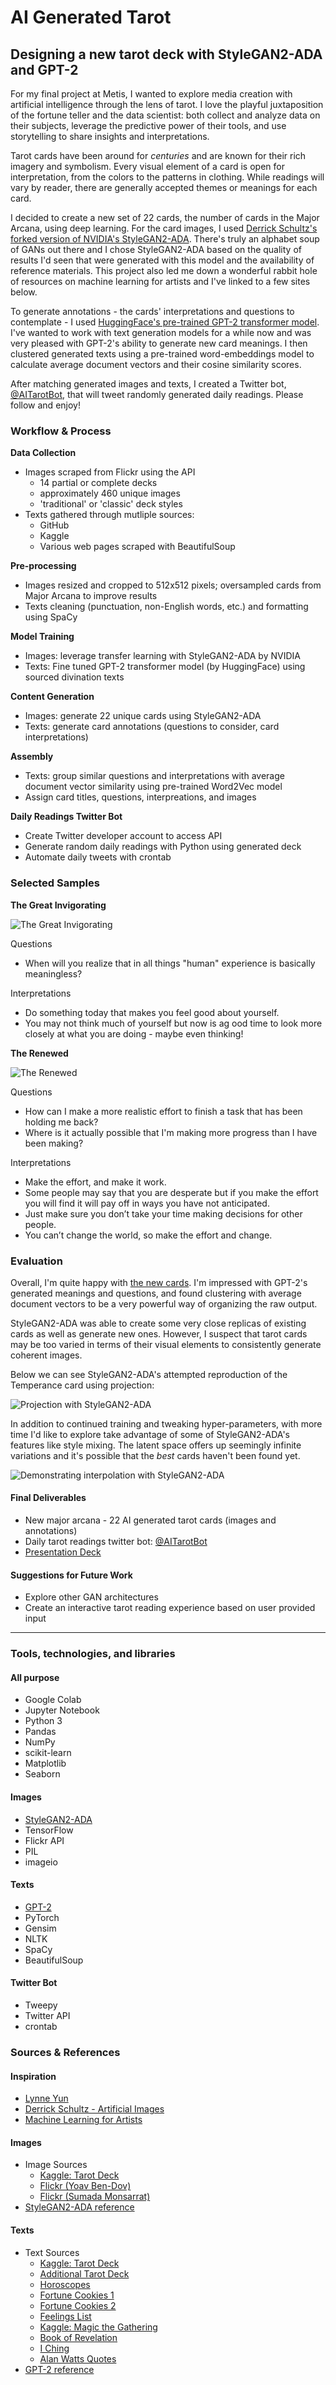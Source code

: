 # AI Generated Tarot

## Designing a new tarot deck with StyleGAN2-ADA and GPT-2

For my final project at Metis, I wanted to explore media creation with artificial intelligence through the lens of tarot. I love the playful juxtaposition of the fortune teller and the data scientist: both collect and analyze data on their subjects, leverage the predictive power of their tools, and use storytelling to share insights and interpretations.

Tarot cards have been around for _centuries_ and are known for their rich imagery and symbolism. Every visual element of a card is open for interpretation, from the colors to the patterns in clothing. While readings will vary by reader, there are generally accepted themes or meanings for each card.

I decided to create a new set of 22 cards, the number of cards in the Major Arcana, using deep learning. For the card images, I used [Derrick Schultz's forked version of NVIDIA's StyleGAN2-ADA](https://github.com/dvschultz/stylegan2-ada). There's truly an alphabet soup of GANs out there and I chose StyleGAN2-ADA based on the quality of results I'd seen that were generated with this model and the availability of reference materials. This project also led me down a wonderful rabbit hole of resources on machine learning for artists and I've linked to a few sites below.

To generate annotations - the cards' interpretations and questions to contemplate - I used [HuggingFace's pre-trained GPT-2 transformer model](https://huggingface.co/transformers/model_doc/gpt2.html). I've wanted to work with text generation models for a while now and was very pleased with GPT-2's ability to generate new card meanings. I then clustered generated texts using a pre-trained word-embeddings model to calculate average document vectors and their cosine similarity scores.

After matching generated images and texts, I created a Twitter bot, [@AITarotBot](https://twitter.com/AITarotBot), that will tweet randomly generated daily readings. Please follow and enjoy!

### Workflow & Process

**Data Collection**

- Images scraped from Flickr using the API
  - 14 partial or complete decks
  - approximately 460 unique images
  - 'traditional' or 'classic' deck styles
- Texts gathered through mutliple sources:
  - GitHub
  - Kaggle
  - Various web pages scraped with BeautifulSoup

**Pre-processing**

- Images resized and cropped to 512x512 pixels; oversampled cards from Major Arcana to improve results
- Texts cleaning (punctuation, non-English words, etc.) and formatting using SpaCy

**Model Training**

- Images: leverage transfer learning with StyleGAN2-ADA by NVIDIA
- Texts: Fine tuned GPT-2 transformer model (by HuggingFace) using sourced divination texts

**Content Generation**

- Images: generate 22 unique cards using StyleGAN2-ADA
- Texts: generate card annotations (questions to consider, card interpretations)

**Assembly**

- Texts: group similar questions and interpretations with average document vector similarity using pre-trained Word2Vec model
- Assign card titles, questions, interpreations, and images

**Daily Readings Twitter Bot**

- Create Twitter developer account to access API
- Generate random daily readings with Python using generated deck
- Automate daily tweets with crontab

### Selected Samples

**The Great Invigorating**

![The Great Invigorating](https://github.com/scrapfishies/ai-generated-tarot/blob/main/card_imgs/c09.png?raw=true)

Questions

- When will you realize that in all things "human" experience is basically meaningless?

Interpretations

- Do something today that makes you feel good about yourself.
- You may not think much of yourself but now is ag ood time to look more closely at what you are doing - maybe even thinking!

**The Renewed**

![The Renewed](https://github.com/scrapfishies/ai-generated-tarot/blob/main/card_imgs/c11.png?raw=true)

Questions

- How can I make a more realistic effort to finish a task that has been holding me back?
- Where is it actually possible that I'm making more progress than I have been making?

Interpretations

- Make the effort, and make it work.
- Some people may say that you are desperate but if you make the effort you will find it will pay off in ways you have not anticipated.
- Just make sure you don’t take your time making decisions for other people.
- You can’t change the world, so make the effort and change.

### Evaluation

Overall, I'm quite happy with [the new cards](https://github.com/scrapfishies/ai-generated-tarot/blob/main/notebooks/10_final_tarot_cards.ipynb). I'm impressed with GPT-2's generated meanings and questions, and found clustering with average document vectors to be a very powerful way of organizing the raw output.

StyleGAN2-ADA was able to create some very close replicas of existing cards as well as generate new ones. However, I suspect that tarot cards may be too varied in terms of their visual elements to consistently generate coherent images.

Below we can see StyleGAN2-ADA's attempted reproduction of the Temperance card using projection:

![Projection with StyleGAN2-ADA](https://github.com/scrapfishies/ai-generated-tarot/blob/main/gifs/proj.gif?raw=true)

In addition to continued training and tweaking hyper-parameters, with more time I'd like to explore take advantage of some of StyleGAN2-ADA's features like style mixing. The latent space offers up seemingly infinite variations and it's possible that the _best_ cards haven't been found yet.

![Demonstrating interpolation with StyleGAN2-ADA](https://github.com/scrapfishies/ai-generated-tarot/blob/main/gifs/walk-w-line161-1605-70103-80128-161-24fps.gif?raw=true)

#### Final Deliverables
* New major arcana - 22 AI generated tarot cards (images and annotations)
* Daily tarot readings twitter bot: [@AITarotBot](https://twitter.com/AITarotBot)
* [Presentation Deck](https://github.com/scrapfishies/ai-generated-tarot/blob/main/presentation_slides.pdf)

#### Suggestions for Future Work

- Explore other GAN architectures
- Create an interactive tarot reading experience based on user provided input

---

### Tools, technologies, and libraries

#### All purpose

- Google Colab
- Jupyter Notebook
- Python 3
- Pandas
- NumPy
- scikit-learn
- Matplotlib
- Seaborn

#### Images

- [StyleGAN2-ADA](https://github.com/NVlabs/stylegan2-ada)
- TensorFlow
- Flickr API
- PIL
- imageio

#### Texts

- [GPT-2](https://huggingface.co/gpt2)
- PyTorch
- Gensim
- NLTK
- SpaCy
- BeautifulSoup

#### Twitter Bot

- Tweepy
- Twitter API
- crontab

### Sources & References

#### Inspiration

- [Lynne Yun](http://www.lynneyun.com/)
- [Derrick Schultz - Artificial Images](https://artificial-images.com/)
- [Machine Learning for Artists](https://github.com/ml4a/)

#### Images

- Image Sources
  - [Kaggle: Tarot Deck](https://www.kaggle.com/lsind18/tarot-json)
  - [Flickr (Yoav Ben-Dov)](https://www.flickr.com/photos/48485995@N00/)
  - [Flickr (Sumada Monsarrat)](https://www.flickr.com/photos/sumadas-treasure-box/albums/with/72157650242007982)
- [StyleGAN2-ADA reference](https://www.youtube.com/channel/UCaZuPdmZ380SFUMKHVsv_AA)

#### Texts

- Text Sources
  - [Kaggle: Tarot Deck](https://www.kaggle.com/lsind18/tarot-json)
  - [Additional Tarot Deck](https://github.com/sheoak/tarot-deck)
  - [Horoscopes](https://github.com/dsnam/markovscope)
  - [Fortune Cookies 1](https://github.com/reggi/fortune-cookie)
  - [Fortune Cookies 2](https://joshmadison.com/2008/04/20/fortune-cookie-fortunes/)
  - [Feelings List](https://github.com/lynneyun/Electronic-Rituals)
  - [Kaggle: Magic the Gathering](https://www.kaggle.com/mylesoneill/magic-the-gathering-cards)
  - [Book of Revelation](http://www.readbibleonline.net/)
  - [I Ching](http://the-iching.com/)
  - [Alan Watts Quotes](https://www.goodreads.com/author/quotes/1501668.Alan_W_Watts?page=1)
- [GPT-2 reference](https://medium.com/swlh/fine-tuning-gpt-2-for-magic-the-gathering-flavour-text-generation-3bafd0f9bb93)
